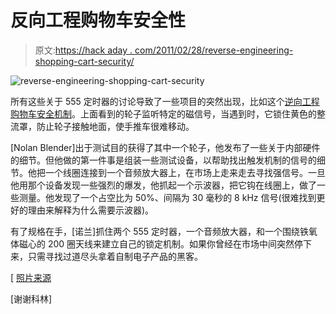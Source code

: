 # 反向工程购物车安全性

> 原文:[https://hack aday . com/2011/02/28/reverse-engineering-shopping-cart-security/](https://hackaday.com/2011/02/28/reverse-engineering-shopping-cart-security/)

![](../Images/b87c8503ae39d00439f874ed7529a880.png "reverse-engineering-shopping-cart-security")

所有这些关于 555 定时器的讨论导致了一些项目的突然出现，比如这个[逆向工程购物车安全机制](http://www.woodmann.com/fravia/nola_wheel.htm)。上面看到的轮子监听特定的磁信号，当遇到时，它锁住黄色的整流罩，防止轮子接触地面，使手推车很难移动。

[Nolan Blender]出于测试目的获得了其中一个轮子，他发布了一些关于内部硬件的细节。但他做的第一件事是组装一些测试设备，以帮助找出触发机制的信号的细节。他把一个线圈连接到一个音频放大器上，在市场上走来走去寻找强信号。一旦他用那个设备发现一些强烈的爆发，他抓起一个示波器，把它钩在线圈上，做了一些测量。他发现了一个占空比为 50%、间隔为 30 毫秒的 8 kHz 信号(很难找到更好的理由来解释为什么需要示波器)。

有了规格在手，[诺兰]抓住两个 555 定时器，一个音频放大器，和一个围绕铁氧体磁心的 200 圈天线来建立自己的锁定机制。如果你曾经在市场中间突然停下来，只需寻找过道尽头拿着自制电子产品的黑客。

[ [照片来源](http://www.nctimes.com/business/article_60842fb7-0cdd-5831-ab93-7c599e1625dd.html)

[谢谢科林]